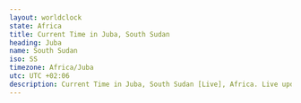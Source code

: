 ```yaml
---
layout: worldclock
state: Africa
title: Current Time in Juba, South Sudan
heading: Juba
name: South Sudan
iso: SS
timezone: Africa/Juba
utc: UTC +02:06
description: Current Time in Juba, South Sudan [Live], Africa. Live update now time in Juba, timezone Africa/Juba, UTC +02:06, Country ISO code & Current Local Time.
---
```



